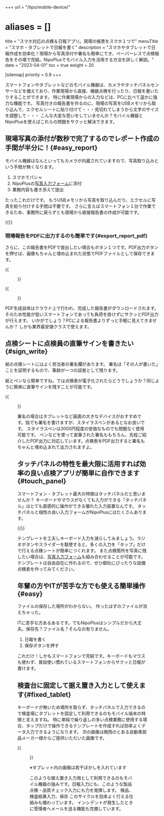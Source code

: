 +++
url = "/tips/mobile-device/"
# aliases = []
title = "スマホ対応の点検＆日報アプリ。現場の帳票をスマホ１つで"
menuTitle = "スマホ・タブレットで日報を書く"
description = "スマホやタブレットで日報作成を効率化！現場から写真添付や署名も簡単にでき、ペーパーレスで点検報告をその場で完結。NipoPlusでモバイル入力を活用する方法を詳しく解説。"
date = "2023-04-01"
toc = true
weight = 20


[sitemap]
  priority = 0.9
+++

スマートフォンやタブレットなどのモバイル機器は、カメラやタッチパネルセンサーなどを備えており、作業現場から直接、機器点検を行ったり、日報を書いたりすることができます。
特に作業現場からの入力などは、PCに比べて遥かに強力な機能です。
写真付きの報告書を作るのに、現場の写真をUSBメモリから取り込んで、エクセルシートに貼り付けて・・・見切れてしまうから文字のサイズを調整して・・・
こんな大変な思いをしていませんか？モバイル機器とNipoPlusを使えばこれらの問題をサクッと解決できます。

## 現場写真の添付が数秒で完了するのでレポート作成の手間が半分に！{#easy_report}

モバイル機器はなんといってもカメラが内蔵されていますので、写真取り込みという手間が無くなります。

1. スマホでパシャ
2. NipoPlusの[写真入力フォーム](/docs/template/binarys/#picture)に添付
3. 業務内容も書き添えて提出

たったこれだけです。
もうUSBメモリから写真を取り込んだり、エクセルに写真を貼り付けする手間は不要です。
さらに言えばスマートフォン１台で作業できるため、事務所に戻らずとも現場から直接報告書の作成が可能です。

{{<icatch filename="img/sample20"  msg="写真入力フォームを使えばスマホだけで簡単に写真付き報告書が作れちゃいます"  alice="phone">}}

### 現場報告をPDFに出力するのも簡単です{#export_report_pdf}

さらに、この報告書をPDFで提出したい場合もボタン１つです。PDF出力ボタンを押せば、画像もちゃんと埋め込まれた状態でPDFファイルとして保存できます。

<div class="row">
<div class="col-6">

<div >
{{<figure src="img/shuzen.webp"  alt="縦向きPDF出力" caption="縦向きPDF出力" >}}

</div>

</div>
<div class="col-10">

<div>
{{<figure src="img/shuzen_landscape.webp"  alt="横向きで出力もOK" caption="横向きで出力もOK" >}}

</div>

</div>
</div>

PDF生成自体はクラウド上で行われ、完成した報告書がダウンロードされます。そのため性能が低いスマートフォンであっても負荷を掛けずにサクッとPDF出力が行えます。
いかがでしょう？PCによる報告書よりずっと手軽に見えてきませんか？ しかも業界最安値クラスで使えます。

## 点検シートに点検員の直筆サインを書きたい{#sign_write}

紙の点検シートにはよく担当者の署名欄があります。
署名は「その人が書いた」ことを証明するもので、筆跡が一つの証拠として残ります。

紙とペンなら簡単ですね。では点検表が電子化されたらどうでしょうか？同じように簡単に直筆サインを残すことが可能です。

{{<figure src="img/pen2.webp"  alt="署名が終わりレポート画面に戻ると署名が埋め込まれています" caption="署名が終わりレポート画面に戻ると署名が埋め込まれています" >}}

署名の場合はタブレットなど画面の大きなデバイスがおすすめです。指でも署名を書けますが、スタイラスペンがあるとなお良いです。
スタイラスペンは3000円程度の安価なものでも問題なく使用可能です。
ペンなどを使って直筆された署名ももちろん、先程ご紹介したPDF出力に対応しています。点検表をPDF出力すると署名もちゃんと埋め込まれて出力されますよ。

## タッチパネルの特性を最大限に活用すれば効率の良い点検アプリが簡単に自作できます{#touch_panel}

スマートフォン・タブレット最大の特徴はタッチパネルだと思いませんか？
キーボードやマウスがなくても入力ができる「タッチパネル」はとても直感的に操作ができる優れた入力装置なんです。
タッチパネルと相性の良い入力フォームがNipoPlusにはたくさんあります。

{{<icatch filename="img/touch" msg="タップやスワイプなどスマートフォンに適した操作性を生かして日報を書きましょう"  alice="here">}}

テンプレートを工夫しキーボード入力を減らしてみましょう。ラジオボタンやスライダーを駆使すると、多くの入力を「タップ」だけで行える点検シートが簡単につくれます。
また点検箇所を写真に残したい場合は、[写真入力フォーム](/docs/template/binarys/#picture)も組み合わせることが可能です。テンプレートは自由自在に作れるので、ぜひ御社にぴったりな設備点検表を作ってみてください。

## 年輩の方やITが苦手な方でも使える簡単操作{#easy}

ファイルの保存した場所がわからない。
作ったはずのファイルが消えちゃった。

ITに苦手な方あるあるです。でもNipoPlusはシンプルだから大丈夫。保存先？ファイル名？そんなの有りません。

1. 日報を書く
2. 保存ボタンを押す

これだけ！しかもスマートフォンで完結です。キーボードもマウスも使わず、普段使い慣れているスマートフォンからサクッと日報が書けます。

## 検査台に固定して据え置き入力として使えます{#fixed_tablet}

キーボードが無いため場所を取らず、タッチパネルで入力できるので検査場にタブレットを固定して利用できるのもモバイル端末の特徴と言えますね。
特に単純で繰り返しの多い点検業務に使用する場合、タップだけで操作できるテンプレートを作成すれば効率よくデータ入力できるようになります。
次の画像は関西のとある自動車部品メーカー様からご提供いただいた画像です。

{{<figure src="img/factory-usage.webp"  alt="タブレット内の画像は一部ぼかしを入れています。自動車部品の製造後、品質チェックの工程でで実際にNipoPlusを使っている現場写真をご提供いただきました。" caption="タブレット内の画像は一部ぼかしを入れています。自動車部品の製造後、品質チェックの工程でで実際にNipoPlusを使っている現場写真をご提供いただきました。" >}}

※タブレット内の画像は若干ぼかしを入れています

このような据え置き入力用として利用できるのもモバイル機器の強みです。日報入力にも、このような製品点検・品質チェック入力にも力を発揮します。
検品、検査結果入力、保存 このサイクルを効率よく行える仕組みも備わっています。
インシデントが発生したときに管理者へメールを送る機能も完備しています。
